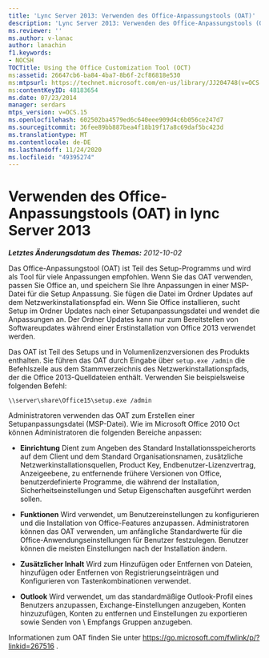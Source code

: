 ```yaml
---
title: 'Lync Server 2013: Verwenden des Office-Anpassungstools (OAT)'
description: 'Lync Server 2013: Verwenden des Office-Anpassungstools (OAT)'
ms.reviewer: ''
ms.author: v-lanac
author: lanachin
f1.keywords:
- NOCSH
TOCTitle: Using the Office Customization Tool (OCT)
ms:assetid: 26647cb6-ba84-4ba7-8b6f-2cf86818e530
ms:mtpsurl: https://technet.microsoft.com/en-us/library/JJ204748(v=OCS.15)
ms:contentKeyID: 48183654
ms.date: 07/23/2014
manager: serdars
mtps_version: v=OCS.15
ms.openlocfilehash: 602502ba4579ed6c640eee909d4c6b056ce247d7
ms.sourcegitcommit: 36fee89bb887bea4f18b19f17a8c69daf5bc423d
ms.translationtype: MT
ms.contentlocale: de-DE
ms.lasthandoff: 11/24/2020
ms.locfileid: "49395274"
---
```

# <a name="using-the-office-customization-tool-oct-in-lync-server-2013"></a>Verwenden des Office-Anpassungstools (OAT) in lync Server 2013

<div data-xmlns="http://www.w3.org/1999/xhtml">

<div class="topic" data-xmlns="http://www.w3.org/1999/xhtml" data-msxsl="urn:schemas-microsoft-com:xslt" data-cs="https://msdn.microsoft.com/">

<div data-asp="https://msdn2.microsoft.com/asp">



</div>

<div id="mainSection">

<div id="mainBody">

<span> </span>

_**Letztes Änderungsdatum des Themas:** 2012-10-02_

Das Office-Anpassungstool (OAT) ist Teil des Setup-Programms und wird als Tool für viele Anpassungen empfohlen. Wenn Sie das OAT verwenden, passen Sie Office an, und speichern Sie Ihre Anpassungen in einer MSP-Datei für die Setup Anpassung. Sie fügen die Datei im Ordner Updates auf dem Netzwerkinstallationspfad ein. Wenn Sie Office installieren, sucht Setup im Ordner Updates nach einer Setupanpassungsdatei und wendet die Anpassungen an. Der Ordner Updates kann nur zum Bereitstellen von Softwareupdates während einer Erstinstallation von Office 2013 verwendet werden.

Das OAT ist Teil des Setups und in Volumenlizenzversionen des Produkts enthalten. Sie führen das OAT durch Eingabe über `setup.exe /admin` die Befehlszeile aus dem Stammverzeichnis des Netzwerkinstallationspfads, der die Office 2013-Quelldateien enthält. Verwenden Sie beispielsweise folgenden Befehl:

`\\server\share\Office15\setup.exe /admin`

Administratoren verwenden das OAT zum Erstellen einer Setupanpassungsdatei (MSP-Datei). Wie im Microsoft Office 2010 Oct können Administratoren die folgenden Bereiche anpassen:

  - **Einrichtung** Dient zum Angeben des Standard Installationsspeicherorts auf dem Client und dem Standard Organisationsnamen, zusätzliche Netzwerkinstallationsquellen, Product Key, Endbenutzer-Lizenzvertrag, Anzeigeebene, zu entfernende frühere Versionen von Office, benutzerdefinierte Programme, die während der Installation, Sicherheitseinstellungen und Setup Eigenschaften ausgeführt werden sollen.

  - **Funktionen** Wird verwendet, um Benutzereinstellungen zu konfigurieren und die Installation von Office-Features anzupassen. Administratoren können das OAT verwenden, um anfängliche Standardwerte für die Office-Anwendungseinstellungen für Benutzer festzulegen. Benutzer können die meisten Einstellungen nach der Installation ändern.

  - **Zusätzlicher Inhalt** Wird zum Hinzufügen oder Entfernen von Dateien, hinzufügen oder Entfernen von Registrierungseinträgen und Konfigurieren von Tastenkombinationen verwendet.

  - **Outlook** Wird verwendet, um das standardmäßige Outlook-Profil eines Benutzers anzupassen, Exchange-Einstellungen anzugeben, Konten hinzuzufügen, Konten zu entfernen und Einstellungen zu exportieren sowie Senden von \\ Empfangs Gruppen anzugeben.

Informationen zum OAT finden Sie unter <https://go.microsoft.com/fwlink/p/?linkid=267516> .

</div>

<span> </span>

</div>

</div>

</div>

